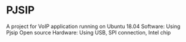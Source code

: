 # PJSIP
A project for VoIP application running on Ubuntu 18.04
Software: Using Pjsip Open source
Hardware: Using USB, SPI connection, Intel chip
